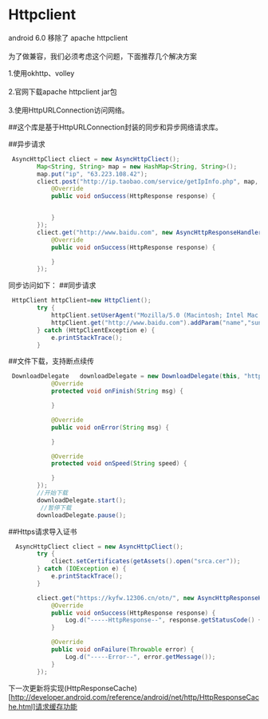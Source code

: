 # Httpclient
android 6.0 移除了 apache httpclient  <br>  
为了做兼容，我们必须考虑这个问题，下面推荐几个解决方案<br>  

1.使用okhttp、volley<br>  
2.官网下载apache httpclient jar包<br>  
3.使用HttpURLConnection访问网络。<br>  

##这个库是基于HttpURLConnection封装的同步和异步网络请求库。

##<a name="code"/>异步请求
```Java
 AsyncHttpCliect cliect = new AsyncHttpCliect();
        Map<String, String> map = new HashMap<String, String>();
        map.put("ip", "63.223.108.42");
        cliect.post("http://ip.taobao.com/service/getIpInfo.php", map, new AsyncHttpResponseHandler() {
            @Override
            public void onSuccess(HttpResponse response) {


            }
        });
        cliect.get("http://www.baidu.com", new AsyncHttpResponseHandler() {
            @Override
            public void onSuccess(HttpResponse response) {

            }
        });
```


同步访问如下：
##<a name="code"/>同步请求
```Java
 HttpClient httpClient=new HttpClient();
        try {
            httpClient.setUserAgent("Mozilla/5.0 (Macintosh; Intel Mac OS X 10_10_1) AppleWebKit/537.36 (KHTML, like Gecko) Chrome/44.0.2403.157 Safari/537.36");
            httpClient.get("http://www.baidu.com").addParam("name","sunger").addParam("age","22").execute();
        } catch (HttpClientException e) {
            e.printStackTrace();
        }
```
##<a name="code"/>文件下载，支持断点续传
```Java
 DownloadDelegate   downloadDelegate = new DownloadDelegate(this, "http://dldir1.qq.com/weixin/android/weixin625android620.apk", "/sdcard/a/", new DownloadHandler() {
            @Override
            protected void onFinish(String msg) {

            }

            @Override
            public void onError(String msg) {

            }

            @Override
            protected void onSpeed(String speed) {

            }
        });
        //开始下载
        downloadDelegate.start();
         //暂停下载
        downloadDelegate.pause();
```

##<a name="code"/>Https请求导入证书
```Java
  AsyncHttpCliect cliect = new AsyncHttpCliect();
        try {
            cliect.setCertificates(getAssets().open("srca.cer"));
        } catch (IOException e) {
            e.printStackTrace();
        }

        cliect.get("https://kyfw.12306.cn/otn/", new AsyncHttpResponseHandler() {
            @Override
            public void onSuccess(HttpResponse response) {
                Log.d("-----HttpResponse--", response.getStatusCode() + "");
            }

            @Override
            public void onFailure(Throwable error) {
                Log.d("-----Error--", error.getMessage());
            }
        });
```
下一次更新将实现(HttpResponseCache)[http://developer.android.com/reference/android/net/http/HttpResponseCache.html]请求缓存功能
